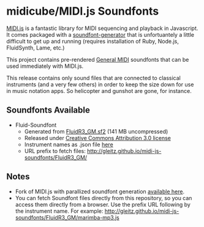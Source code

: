 # midicube/MIDI.js Soundfonts

[MIDI.js](https://github.com/mudcube/MIDI.js) is a fantastic library for MIDI sequencing and playback in Javascript. It comes packaged with a [soundfont-generator](https://github.com/mudcube/MIDI.js/blob/master/soundfont-generator/ruby/soundfont_builder.rb) that is unfortuantely a little difficult to get up and running (requires installation of Ruby, Node.js, FluidSynth, Lame, etc.)

This project contains pre-rendered [General MIDI](https://en.wikipedia.org/wiki/General_MIDI) soundfonts that can be used immediately with MIDI.js.

This release contains only sound files that are connected to classical instruments (and a very few others) in order to keep the size down for use in music notation apps.  So helicopter and gunshot are gone, for instance.

Soundfonts Available
----

- Fluid-Soundfont
    - Generated from [FluidR3_GM.sf2](http://www.musescore.org/download/fluid-soundfont.tar.gz) (141 MB uncompressed)
    - Released under [Creative Commons Attribution 3.0 license](http://creativecommons.org/licenses/by/3.0/us/)
    - Instrument names as .json file [here](http://gleitz.github.io/midi-js-soundfonts/FluidR3_GM/names.json)
    - URL prefix to fetch files: http://gleitz.github.io/midi-js-soundfonts/FluidR3_GM/

Notes
-----

- Fork of MIDI.js with parallized soundfont generation [available here](https://github.com/gleitz/MIDI.js).
- You can fetch Soundfont files directly from this repository, so you can access them directly from a browser. Use the prefix URL following by the instrument name. For example: http://gleitz.github.io/midi-js-soundfonts/FluidR3_GM/marimba-mp3.js
